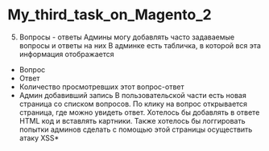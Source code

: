 # My_third_task_on_Magento_2
5) Вопросы - ответы
Админы могу добавлять часто задаваемые вопросы и ответы на них
В админке есть табличка, в которой вся эта информация отображается
- Вопрос
- Ответ
- Количество просмотревших этот вопрос-ответ
- Админ добавивший запись
В пользовательской части есть новая страница со списком вопросов. По клику на вопрос открывается страница, где можно увидеть ответ.
Хотелось бы добавлять в ответе HTML код и вставлять картники. Также хотелось бы логгировать попытки админов сделать с помощью этой страницы осуществить атаку XSS*
